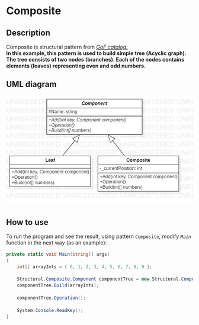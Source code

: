 # Composite
## Description
Composite is structural pattern from [*GoF catalog.*](https://en.wikipedia.org/wiki/Design_Patterns#Patterns_by_typehttps://en.wikipedia.org/wiki/Design_Patterns#Patterns_by_type)  
**In this example, this pattern is used to build simple tree (Acyclic graph).  
The tree consists of two nodes (branches). Each of the nodes contains elements (leaves) representing even and odd numbers.**
## UML diagram
![](../../images/UmlClassDiagramComposite.jpg)
## How to use
To run the program and see the result, using pattern `Composite`, modify *`Main`* function in the next way (as an example):
```c#
private static void Main(string[] args)
{
    int[] arrayInts = { 0, 1, 2, 3, 4, 5, 6, 7, 8, 9 };

    Structural.Composite.Component componentTree = new Structural.Composite.Composite("root");
    componentTree.Build(arrayInts);

    componentTree.Operation();

    System.Console.ReadKey();
}
```